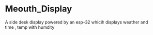 # Meouth_Display
A side desk display powered by an esp-32 whicih displays weather and time , temp with humdity 
